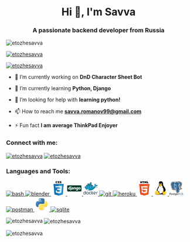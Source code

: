 <h1 align="center">Hi 👋, I'm Savva</h1>
<h3 align="center">A passionate backend developer from Russia</h3>

<p align="left"> <img src="https://komarev.com/ghpvc/?username=etozhesavva&label=Profile%20views&color=0e75b6&style=flat" alt="etozhesavva" /> </p>

<p align="left"> <a href="https://github.com/ryo-ma/github-profile-trophy"><img src="https://github-profile-trophy.vercel.app/?username=etozhesavva" alt="etozhesavva" /></a> </p>

<p align="left"> <a href="https://twitter.com/etozhesavva" target="blank"><img src="https://img.shields.io/twitter/follow/etozhesavva?logo=twitter&style=for-the-badge" alt="etozhesavva" /></a> </p>

- 🔭 I’m currently working on **DnD Character Sheet Bot**

- 🌱 I’m currently learning **Python, Django**

- 🤝 I’m looking for help with **learning python!**

- 📫 How to reach me **savva.romanov99@gmail.com**

- ⚡ Fun fact **I am average ThinkPad Enjoyer**

<h3 align="left">Connect with me:</h3>
<p align="left">
<a href="https://twitter.com/etozhesavva" target="blank"><img align="center" src="https://raw.githubusercontent.com/rahuldkjain/github-profile-readme-generator/master/src/images/icons/Social/twitter.svg" alt="etozhesavva" height="30" width="40" /></a>
<a href="https://instagram.com/etozhesavva" target="blank"><img align="center" src="https://raw.githubusercontent.com/rahuldkjain/github-profile-readme-generator/master/src/images/icons/Social/instagram.svg" alt="etozhesavva" height="30" width="40" /></a>
</p>

<h3 align="left">Languages and Tools:</h3>
<p align="left"> <a href="https://www.gnu.org/software/bash/" target="_blank" rel="noreferrer"> <img src="https://www.vectorlogo.zone/logos/gnu_bash/gnu_bash-icon.svg" alt="bash" width="40" height="40"/> </a> <a href="https://www.blender.org/" target="_blank" rel="noreferrer"> <img src="https://download.blender.org/branding/community/blender_community_badge_white.svg" alt="blender" width="40" height="40"/> </a> <a href="https://www.w3schools.com/css/" target="_blank" rel="noreferrer"> <img src="https://raw.githubusercontent.com/devicons/devicon/master/icons/css3/css3-original-wordmark.svg" alt="css3" width="40" height="40"/> </a> <a href="https://www.djangoproject.com/" target="_blank" rel="noreferrer"> <img src="https://raw.githubusercontent.com/devicons/devicon/master/icons/django/django-original.svg" alt="django" width="40" height="40"/> </a> <a href="https://www.docker.com/" target="_blank" rel="noreferrer"> <img src="https://raw.githubusercontent.com/devicons/devicon/master/icons/docker/docker-original-wordmark.svg" alt="docker" width="40" height="40"/> </a> <a href="https://git-scm.com/" target="_blank" rel="noreferrer"> <img src="https://www.vectorlogo.zone/logos/git-scm/git-scm-icon.svg" alt="git" width="40" height="40"/> </a> <a href="https://heroku.com" target="_blank" rel="noreferrer"> <img src="https://www.vectorlogo.zone/logos/heroku/heroku-icon.svg" alt="heroku" width="40" height="40"/> </a> <a href="https://www.w3.org/html/" target="_blank" rel="noreferrer"> <img src="https://raw.githubusercontent.com/devicons/devicon/master/icons/html5/html5-original-wordmark.svg" alt="html5" width="40" height="40"/> </a> <a href="https://www.linux.org/" target="_blank" rel="noreferrer"> <img src="https://raw.githubusercontent.com/devicons/devicon/master/icons/linux/linux-original.svg" alt="linux" width="40" height="40"/> </a> <a href="https://www.postgresql.org" target="_blank" rel="noreferrer"> <img src="https://raw.githubusercontent.com/devicons/devicon/master/icons/postgresql/postgresql-original-wordmark.svg" alt="postgresql" width="40" height="40"/> </a> <a href="https://postman.com" target="_blank" rel="noreferrer"> <img src="https://www.vectorlogo.zone/logos/getpostman/getpostman-icon.svg" alt="postman" width="40" height="40"/> </a> <a href="https://www.python.org" target="_blank" rel="noreferrer"> <img src="https://raw.githubusercontent.com/devicons/devicon/master/icons/python/python-original.svg" alt="python" width="40" height="40"/> </a> <a href="https://www.sqlite.org/" target="_blank" rel="noreferrer"> <img src="https://www.vectorlogo.zone/logos/sqlite/sqlite-icon.svg" alt="sqlite" width="40" height="40"/> </a> </p>

<p><img align="left" src="https://github-readme-stats.vercel.app/api/top-langs?username=etozhesavva&show_icons=true&locale=en&layout=compact" alt="etozhesavva" /></p>

<p>&nbsp;<img align="center" src="https://github-readme-stats.vercel.app/api?username=etozhesavva&show_icons=true&locale=en" alt="etozhesavva" /></p>

<p><img align="center" src="https://github-readme-streak-stats.herokuapp.com/?user=etozhesavva&" alt="etozhesavva" /></p>
